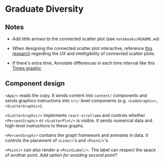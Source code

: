 # Graduate Diversity

## Notes

* Add little arrows to the connected scatter plot (see `notebooks/README.md`)

* When designing the connected scatter plot interactive, reference [this research](http://steveharoz.com/research/connected_scatterplot/) regarding the UX and intelligibility of connected scatter plots.

* If there's extra time, Annotate differences in each time interval like this [Times graphic](http://4.bp.blogspot.com/-hKr9ETXwdj4/UFjJWm7daEI/AAAAAAAAAxI/O5EMLZTu5Zw/s1600/02metrics-popup-v3.jpg)

## Component design

`<App/>` reads the copy. It sends content into `content/` components and sends graphics instructions into `src/` level components (e.g. `<LedeGraphic>`, `<ScatterGraphic>`).

`<ScatterGraphic/>` implements `react-scrollama` and controls whether `<PercentGraph/>` or `<ScatterPlot/>` is visible. It sends numerical data and high-level instructions to these graphs.

`<PercentGraph/>` contains the graph framework and animates in data. It controls the placement of `<Line/>`'s and `<Point/>`'s.

`<Point/>` can also render a `<PointLabel/>`. The label can respect the space of another point. _Add option for avoiding second point?_
